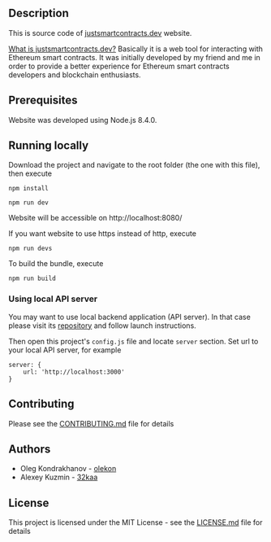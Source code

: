 ## Description
This is source code of [justsmartcontracts.dev](https://justsmartcontracts.dev) website. 

[What is justsmartcontracts.dev?](https://medium.com/coinmonks/introducing-justsmartcontracts-dev-web-tool-for-interacting-with-ethereum-smart-contracts-da9b5dfe563c) Basically it is a web tool for interacting with Ethereum smart contracts. It was initially developed by my friend and me in order to provide a better experience for Ethereum smart contracts developers and blockchain enthusiasts.

## Prerequisites
Website was developed using Node.js 8.4.0.
## Running locally
Download the project and navigate to the root folder (the one with this file), then execute
 
`npm install`

`npm run dev`

Website will be accessible on http://localhost:8080/

If you want website to use https instead of http, execute

`npm run devs`

To build the bundle, execute

`npm run build`

### Using local API server
You may want to use local backend application (API server). In that case please visit its [repository](https://github.com/olekon/justsmartcontracts-api) and follow launch instructions. 

Then open this project's `config.js` file and locate `server` section. Set url to your local API server, for example

    server: {        
        url: 'http://localhost:3000'
    } 

## Contributing
Please see the [CONTRIBUTING.md](./CONTRIBUTING.md) file for details


## Authors
* Oleg Kondrakhanov - [olekon](https://github.com/olekon)
* Alexey Kuzmin - [32kaa](https://github.com/32kaa)

## License
This project is licensed under the MIT License - see the [LICENSE.md](./LICENSE.md) file for details
